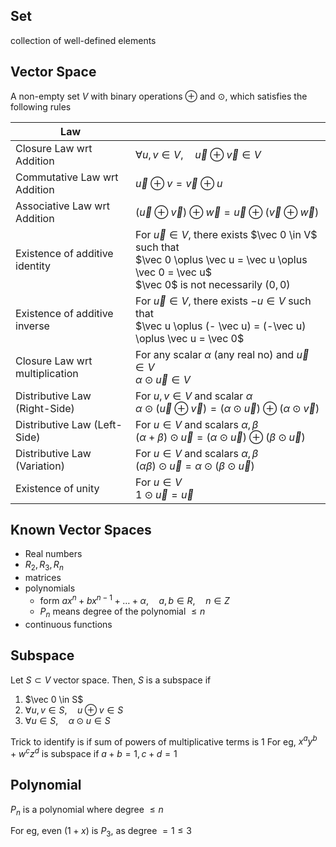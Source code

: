 ## Set

collection of well-defined elements

## Vector Space

A non-empty set $V$ with binary operations $\oplus$ and $\odot$, which satisfies the following rules

| Law                            |                                                              |
| ------------------------------ | ------------------------------------------------------------ |
| Closure Law wrt Addition       | $\forall u,v \in V, \quad \vec u \oplus \vec v \in V$        |
| Commutative Law wrt Addition   | $\vec u \oplus v = \vec v \oplus u$                          |
| Associative Law wrt Addition   | $(\vec u \oplus \vec v) \oplus \vec w = \vec u \oplus (\vec v \oplus \vec w)$ |
| Existence of additive identity | For $\vec u \in V$, there exists $\vec 0 \in V$ such that<br />$\vec 0 \oplus \vec u = \vec u \oplus \vec 0 = \vec u$<br />$\vec 0$ is not necessarily $(0, 0)$ |
| Existence of additive inverse  | For $\vec u \in V$, there exists $-u \in V$ such that<br />$\vec u \oplus (- \vec u) =   (-\vec u) \oplus \vec u = \vec 0$ |
| Closure Law wrt multiplication | For any scalar $\alpha$ (any real no) and $\vec u \in V$<br />$\alpha \odot \vec u \in V$ |
| Distributive Law (Right-Side)  | For $u, v \in V$ and scalar $\alpha$<br />$\alpha \odot (\vec u \oplus \vec v) = (\alpha \odot \vec u) \oplus (\alpha \odot \vec v)$ |
| Distributive Law (Left-Side)   | For $u \in V$ and scalars $\alpha, \beta$<br />$(\alpha + \beta) \odot \vec u = (\alpha \odot \vec u ) \oplus (\beta \odot \vec u)$ |
| Distributive Law (Variation)   | For $u \in V$ and scalars $\alpha, \beta$<br />$(\alpha \beta) \odot \vec u = \alpha \odot (\beta \odot \vec u)$ |
| Existence of unity             | For $u \in V$<br />$1 \odot \vec u = \vec u$                 |

## Known Vector Spaces

- Real numbers
- $R_2, R_3, R_n$
- matrices
- polynomials
  - form $ax^n + bx^{n-1} + \dots + \alpha, \quad a, b \in R, \quad n \in Z$
  - $P_n$ means degree of the polynomial $\le n$
- continuous functions

## Subspace

Let $S \subset V$ vector space. Then, $S$ is a subspace if

1. $\vec 0 \in S$
2. $\forall u, v \in S, \quad u \oplus v \in S$
3. $\forall u \in S, \quad \alpha \odot u \in S$

Trick to identify is if sum of powers of multiplicative terms is 1
For eg, $x^a y^b + w^c z^d$ is subspace if $a + b= 1, c + d = 1$

## Polynomial

$P_n$ is a polynomial where degree $\le n$

For eg, even $(1 + x)$ is $P_3$, as degree $= 1 \le 3$